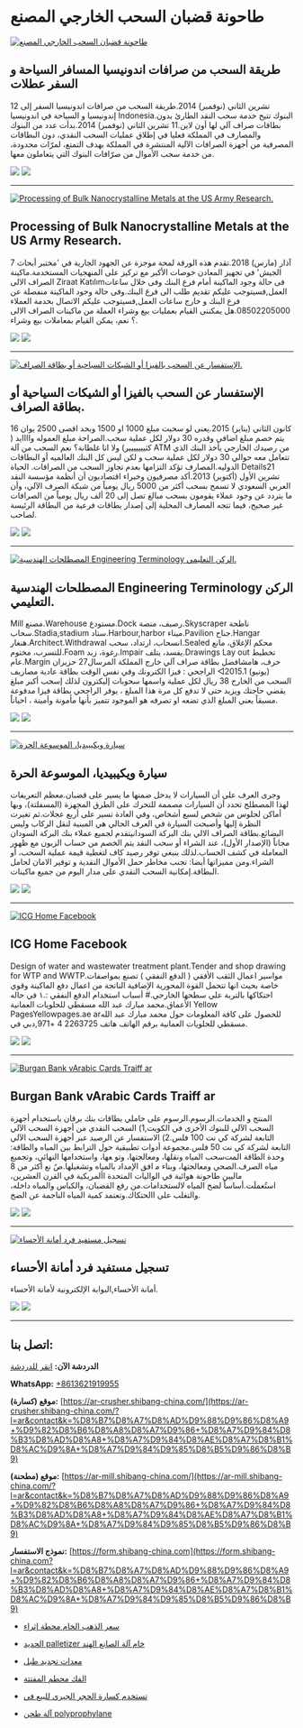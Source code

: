 # طاحونة قضبان السحب الخارجي المصنع

<a href="https://swt.shibang-china.com/?l=ar&img&k=%D8%B7%D8%A7%D8%AD%D9%88%D9%86%D8%A9+%D9%82%D8%B6%D8%A8%D8%A7%D9%86+%D8%A7%D9%84%D8%B3%D8%AD%D8%A8+%D8%A7%D9%84%D8%AE%D8%A7%D8%B1%D8%AC%D9%8A+%D8%A7%D9%84%D9%85%D8%B5%D9%86%D8%B9" target="_blank">![طاحونة قضبان السحب الخارجي المصنع](http://static.shibang-china.com/all-800x300/1358.jpg)</a>

## طريقة السحب من صرافات اندونيسيا المسافر السياحة و السفر عطلات
12 تشرين الثاني (نوفمبر) 2014.طريقة السحب من صرافات اندونيسيا السفر إلى إندونيسيا و السياحة في اندونيسيا Indonesia.البنوك تتيح خدمة سحب النقد الطارئ بدون بطاقات صراف آلي لها أون لاين.11 تشرين الثاني (نوفمبر) 2014.بدأت عدد من البنوك والمصارف في المملكة فعليا في إطلاق عمليات السحب النقدي، دون البطاقات المصرفية من أجهزة الصرافات الآلية المنتشرة في المملكة بهدف التمتع، لمرّات محدودة، من خدمة سحب الأموال من صرّافات البنوك التي يتعاملون معها.


<a href="https://whatsapp.shibangsoft.com/WhatsApp.php" target="_blank" title="WhatsApp">![](http://static.shibang-china.com/icon/whatsapp.png)</a> <a href="https://swt.shibang-china.com/?l=ar&icon&k=%D8%B7%D8%A7%D8%AD%D9%88%D9%86%D8%A9+%D9%82%D8%B6%D8%A8%D8%A7%D9%86+%D8%A7%D9%84%D8%B3%D8%AD%D8%A8+%D8%A7%D9%84%D8%AE%D8%A7%D8%B1%D8%AC%D9%8A+%D8%A7%D9%84%D9%85%D8%B5%D9%86%D8%B9" target="_blank">![](http://static.shibang-china.com/icon/chat-ar.png)</a>

---

<a href="https://swt.shibang-china.com/?l=ar&img&k=%D8%B7%D8%A7%D8%AD%D9%88%D9%86%D8%A9+%D9%82%D8%B6%D8%A8%D8%A7%D9%86+%D8%A7%D9%84%D8%B3%D8%AD%D8%A8+%D8%A7%D9%84%D8%AE%D8%A7%D8%B1%D8%AC%D9%8A+%D8%A7%D9%84%D9%85%D8%B5%D9%86%D8%B9" target="_blank">![Processing of Bulk Nanocrystalline Metals at the US Army Research.](http://static.shibang-china.com/all-800x300/949.jpg)</a>

## Processing of Bulk Nanocrystalline Metals at the US Army Research.
7 آذار (مارس) 2018.تقدم هذه الورقة لمحة موجزة عن الجهود الجارية في &#39;مختبر أبحاث الجيش&#39; في تجهيز المعادن خوصات الأكبر مع تركيز على المنهجيات المستخدمة.ماكينة الصراف الالى Ziraat Katılımفى حالة وجود الماكينة أمام فرع البنك وفى خلال ساعات العمل,فسيتوجب عليكم تقديم طلب الى فرع البنك.وفى حالة وجود الماكينة منفصلة عن فرع البنك و خارج ساعات العمل,فسيتوجب عليكم الاتصال بخدمة العملاء 08502205000.هل يمكننى القيام بعمليات بيع وشراء العملة من ماكينات الصراف الالى ؟ نعم، يمكن القيام بمعاملات بيع وشراء.


<a href="https://whatsapp.shibangsoft.com/WhatsApp.php" target="_blank" title="WhatsApp">![](http://static.shibang-china.com/icon/whatsapp.png)</a> <a href="https://swt.shibang-china.com/?l=ar&icon&k=%D8%B7%D8%A7%D8%AD%D9%88%D9%86%D8%A9+%D9%82%D8%B6%D8%A8%D8%A7%D9%86+%D8%A7%D9%84%D8%B3%D8%AD%D8%A8+%D8%A7%D9%84%D8%AE%D8%A7%D8%B1%D8%AC%D9%8A+%D8%A7%D9%84%D9%85%D8%B5%D9%86%D8%B9" target="_blank">![](http://static.shibang-china.com/icon/chat-ar.png)</a>

---

<a href="https://swt.shibang-china.com/?l=ar&img&k=%D8%B7%D8%A7%D8%AD%D9%88%D9%86%D8%A9+%D9%82%D8%B6%D8%A8%D8%A7%D9%86+%D8%A7%D9%84%D8%B3%D8%AD%D8%A8+%D8%A7%D9%84%D8%AE%D8%A7%D8%B1%D8%AC%D9%8A+%D8%A7%D9%84%D9%85%D8%B5%D9%86%D8%B9" target="_blank">![الإستفسار عن السحب بالفيزا أو الشيكات السياحية أو بطاقة الصراف.](http://static.shibang-china.com/all-800x300/1482.jpg)</a>

## الإستفسار عن السحب بالفيزا أو الشيكات السياحية أو بطاقة الصراف.
16 كانون الثاني (يناير) 2015.يعنى لو سحبت مبلغ 1000 او 1500 وبحد اقصى 2500 يوان يتم خصم مبلغ اضافى وقدره 30 دولار لكل عملية سحب.الصراحة مبلغ العموله واااايد ( كثييييييير) ولا انا غلطانة؟ نعم السحب من آلة ATM من رصيدك الخارجي يأخذ البنك الذي تتعامل معه حوالي 30 دولار لكل عملية سحب و لكن ليس كل البنك العالميه أو البطاقات الدوليه.المصارف تؤكد التزامها بعدم تجاوز السحب من الصرافات. الحياة Details21 تشرين الأول (أكتوبر) 2013.أكد مصرفيون وخبراء اقتصاديون أن أنظمة مؤسسة النقد العربي السعودي لا تسمح بسحب أكثر من 5000 ريال يومياً من شبكة الصرف الآلي، وأن ما يتردد عن وجود عملاء يقومون بسحب مبالغ تصل إلى 20 ألف ريال يومياً من الصرافات غير صحيح، فيما تتجه المصارف المحلية إلى إصدار بطاقات فرعية من البطاقة الرئيسة لصاحب.


<a href="https://whatsapp.shibangsoft.com/WhatsApp.php" target="_blank" title="WhatsApp">![](http://static.shibang-china.com/icon/whatsapp.png)</a> <a href="https://swt.shibang-china.com/?l=ar&icon&k=%D8%B7%D8%A7%D8%AD%D9%88%D9%86%D8%A9+%D9%82%D8%B6%D8%A8%D8%A7%D9%86+%D8%A7%D9%84%D8%B3%D8%AD%D8%A8+%D8%A7%D9%84%D8%AE%D8%A7%D8%B1%D8%AC%D9%8A+%D8%A7%D9%84%D9%85%D8%B5%D9%86%D8%B9" target="_blank">![](http://static.shibang-china.com/icon/chat-ar.png)</a>

---

<a href="https://swt.shibang-china.com/?l=ar&img&k=%D8%B7%D8%A7%D8%AD%D9%88%D9%86%D8%A9+%D9%82%D8%B6%D8%A8%D8%A7%D9%86+%D8%A7%D9%84%D8%B3%D8%AD%D8%A8+%D8%A7%D9%84%D8%AE%D8%A7%D8%B1%D8%AC%D9%8A+%D8%A7%D9%84%D9%85%D8%B5%D9%86%D8%B9" target="_blank">![المصطلحات الهندسية Engineering Terminology الركن التعليمي.](http://static.shibang-china.com/all-800x300/558.jpg)</a>

## المصطلحات الهندسية Engineering Terminology الركن التعليمي.
Mill مصنع.Warehouse مستودع.Dock رصيف، منصة.Skyscraper ناطحة سحاب.Stadia,stadium ستاد.Harbour,harbor ميناء.Pavilion جناح.Hangar هنغار.Architect.Withdrawal انسحاب، ارتداد، سحب.Sealed محكم الإغلاق، مانع للتسرب، مختوم.Foam رغوة، زبد.Impair يفسد، يتلف.Drawings Lay out تخطيط عام.Margin حرف، هامشافضل بطاقة صراف آلي خارج المملكة المرسال27 حزيران (يونيو) 2015.1◅ الراجحي : فيزا الكترونك وفي نفس الوقت بطاقة عادية مصاريف السحب من الخارج 38 ريال لكل عملية واسمها سحوبات إليكترون لذلك إسحب أكبر مبلغ يقضي حاجتك ويزيد حتى لا تدفع كل مرة هذا المبلغ ، يوفر الراجحي بطاقة فيزا مدفوعة مسبقاً يعني المبلغ الذي تضعه او تصرفه هو الموجود تتميز بأنها مأمونة وأمينة ، احياناً.


<a href="https://whatsapp.shibangsoft.com/WhatsApp.php" target="_blank" title="WhatsApp">![](http://static.shibang-china.com/icon/whatsapp.png)</a> <a href="https://swt.shibang-china.com/?l=ar&icon&k=%D8%B7%D8%A7%D8%AD%D9%88%D9%86%D8%A9+%D9%82%D8%B6%D8%A8%D8%A7%D9%86+%D8%A7%D9%84%D8%B3%D8%AD%D8%A8+%D8%A7%D9%84%D8%AE%D8%A7%D8%B1%D8%AC%D9%8A+%D8%A7%D9%84%D9%85%D8%B5%D9%86%D8%B9" target="_blank">![](http://static.shibang-china.com/icon/chat-ar.png)</a>

---

<a href="https://swt.shibang-china.com/?l=ar&img&k=%D8%B7%D8%A7%D8%AD%D9%88%D9%86%D8%A9+%D9%82%D8%B6%D8%A8%D8%A7%D9%86+%D8%A7%D9%84%D8%B3%D8%AD%D8%A8+%D8%A7%D9%84%D8%AE%D8%A7%D8%B1%D8%AC%D9%8A+%D8%A7%D9%84%D9%85%D8%B5%D9%86%D8%B9" target="_blank">![سيارة ويكيبيديا، الموسوعة الحرة](http://static.shibang-china.com/all-800x300/123.jpg)</a>

## سيارة ويكيبيديا، الموسوعة الحرة
وجرى العرف على أن السيارات لا يدخل ضمنها ما يسير على قضبان.معظم التعريفات لهذا المصطلح تحدد أن السيارات مصممة للتحرك على الطرق المجهزة (المسفلتة)، وبها أماكن لجلوس من شخص لسبع أشخاص، وفي العادة تسير على أربع عجلات.ثم تغيرت النظرة إليها وأصبحت السيارة في العرف الحالي هي المبنية لنقل الركاب وليس البضائع.بطاقة الصراف الالي بنك البركة السودانيتقدم لجميع عملاء بنك البركة السودان مجاناً (الإصدار الأول)، عند الشراء أو سحب النقد يتم الخصم من حساب الزبون مع ظهور المعاملة في كشف الحساب.لذلك ينبغي توفر رصيد كاف لتغطية قيمة عملية السحب، أو الشراء.ومن مميزاتها أيضا: تجنب مخاطر حمل الأموال النقدية و توفير الامان لحامل البطاقة.إمكانية السحب النقدي على مدار اليوم من جميع ماكينات.


<a href="https://whatsapp.shibangsoft.com/WhatsApp.php" target="_blank" title="WhatsApp">![](http://static.shibang-china.com/icon/whatsapp.png)</a> <a href="https://swt.shibang-china.com/?l=ar&icon&k=%D8%B7%D8%A7%D8%AD%D9%88%D9%86%D8%A9+%D9%82%D8%B6%D8%A8%D8%A7%D9%86+%D8%A7%D9%84%D8%B3%D8%AD%D8%A8+%D8%A7%D9%84%D8%AE%D8%A7%D8%B1%D8%AC%D9%8A+%D8%A7%D9%84%D9%85%D8%B5%D9%86%D8%B9" target="_blank">![](http://static.shibang-china.com/icon/chat-ar.png)</a>

---

<a href="https://swt.shibang-china.com/?l=ar&img&k=%D8%B7%D8%A7%D8%AD%D9%88%D9%86%D8%A9+%D9%82%D8%B6%D8%A8%D8%A7%D9%86+%D8%A7%D9%84%D8%B3%D8%AD%D8%A8+%D8%A7%D9%84%D8%AE%D8%A7%D8%B1%D8%AC%D9%8A+%D8%A7%D9%84%D9%85%D8%B5%D9%86%D8%B9" target="_blank">![ICG Home Facebook](http://static.shibang-china.com/all-800x300/206.jpg)</a>

## ICG Home Facebook
Design of water and wastewater treatment plant.Tender and shop drawing for WTP and WWTP.مواسير اعمال الثقب الأفقي ( الدفع النفقي ) تصنع بمواصفات خاصة بحيث انها تتحمل القوة المحورية الإضافية الناتجة من اعمال دفع الماكينة وقوي احتكاكها بالتربة علي سطحها الخارجي.# أسباب استخدام الدفع النفقي :.١ في حاله الأعماق.محمد مبارك عبد الله مسقطي للحلويات العمانية Yellow PagesYellowpages.ae arللحصول على كافة المعلومات حول محمد مبارك عبد الله مسقطي للحلويات العمانية برقم الهاتف هاتف 2263725 4 +971,دبي في.


<a href="https://whatsapp.shibangsoft.com/WhatsApp.php" target="_blank" title="WhatsApp">![](http://static.shibang-china.com/icon/whatsapp.png)</a> <a href="https://swt.shibang-china.com/?l=ar&icon&k=%D8%B7%D8%A7%D8%AD%D9%88%D9%86%D8%A9+%D9%82%D8%B6%D8%A8%D8%A7%D9%86+%D8%A7%D9%84%D8%B3%D8%AD%D8%A8+%D8%A7%D9%84%D8%AE%D8%A7%D8%B1%D8%AC%D9%8A+%D8%A7%D9%84%D9%85%D8%B5%D9%86%D8%B9" target="_blank">![](http://static.shibang-china.com/icon/chat-ar.png)</a>

---

<a href="https://swt.shibang-china.com/?l=ar&img&k=%D8%B7%D8%A7%D8%AD%D9%88%D9%86%D8%A9+%D9%82%D8%B6%D8%A8%D8%A7%D9%86+%D8%A7%D9%84%D8%B3%D8%AD%D8%A8+%D8%A7%D9%84%D8%AE%D8%A7%D8%B1%D8%AC%D9%8A+%D8%A7%D9%84%D9%85%D8%B5%D9%86%D8%B9" target="_blank">![Burgan Bank vArabic Cards Traiff ar](http://static.shibang-china.com/all-800x300/1253.jpg)</a>

## Burgan Bank vArabic Cards Traiff ar
المنتج و الخدمات.الرسوم.الرسوم على حاملي بطاقات بنك برقان باستخدام أجهزة السحب الآلي للبنوك الأخرى في الكويت,1) السحب النقدي من أجهزة السحب الآلي التابعة لشركة كي نت 100 فلس.2) الاستفسار عن الرصيد عبر أجهزة السحب الآلي التابعة لشركة كي نت 50 فلس.مجموعة أدوات تطبيقية حول الترابط بين المياه والطاقة: وحدة الطاقة المتﺳﺤﺐ ﺍﻟﻤﻴﺎﻩ ﻭﻧﻘﻠﻬﺎ، ﻭﻣﻌﺎﻟﺠﺘﻬﺎ، ﻭﺗﻮ ﻌﻬﺎ، ﻭﺍﺳﺘﺨﺪﺍﻣﻬﺎ ﺍﻟﻨﻬﺎﺋﻲ، ﻭﺗﺠﻤﻴﻊ ﻣﻴﺎﻩ ﺍﻟﺼﺮﻑ.ﺍﻟﺼﺤﻲ ﻭﻣﻌﺎﻟﺠﺘﻬﺎ، ﻭﺑﻨﺎﺀ ﻣ ﺍﻓﻖ ﺍﻹﻣﺪﺍﺩ ﺑﺎﻟﻤﻴﺎﻩ ﻭﺗﺸﻐﻴﻠﻬﺎ.صُ نع أكثر من 8 ماليين طاحونة هوائية في الواليات المتحدة األمريكية في القرن العشرين، استُعملَت.أساساً لضخ المياه لالستخدامات.من رفع القضبان، والكباس والمياه داخله، والتغلب على االحتكاك.وتعتمد كمية المياه الناجمة عن الضخ.


<a href="https://whatsapp.shibangsoft.com/WhatsApp.php" target="_blank" title="WhatsApp">![](http://static.shibang-china.com/icon/whatsapp.png)</a> <a href="https://swt.shibang-china.com/?l=ar&icon&k=%D8%B7%D8%A7%D8%AD%D9%88%D9%86%D8%A9+%D9%82%D8%B6%D8%A8%D8%A7%D9%86+%D8%A7%D9%84%D8%B3%D8%AD%D8%A8+%D8%A7%D9%84%D8%AE%D8%A7%D8%B1%D8%AC%D9%8A+%D8%A7%D9%84%D9%85%D8%B5%D9%86%D8%B9" target="_blank">![](http://static.shibang-china.com/icon/chat-ar.png)</a>

---

<a href="https://swt.shibang-china.com/?l=ar&img&k=%D8%B7%D8%A7%D8%AD%D9%88%D9%86%D8%A9+%D9%82%D8%B6%D8%A8%D8%A7%D9%86+%D8%A7%D9%84%D8%B3%D8%AD%D8%A8+%D8%A7%D9%84%D8%AE%D8%A7%D8%B1%D8%AC%D9%8A+%D8%A7%D9%84%D9%85%D8%B5%D9%86%D8%B9" target="_blank">![تسجيل مستفيد فرد أمانة الأحساء](http://static.shibang-china.com/all-800x300/80.jpg)</a>

## تسجيل مستفيد فرد أمانة الأحساء
أمانة الأحساء,البوابة الإلكترونية لأمانة الأحساء.

<a href="https://whatsapp.shibangsoft.com/WhatsApp.php" target="_blank" title="WhatsApp">![](http://static.shibang-china.com/icon/whatsapp.png)</a> <a href="https://swt.shibang-china.com/?l=ar&icon&k=%D8%B7%D8%A7%D8%AD%D9%88%D9%86%D8%A9+%D9%82%D8%B6%D8%A8%D8%A7%D9%86+%D8%A7%D9%84%D8%B3%D8%AD%D8%A8+%D8%A7%D9%84%D8%AE%D8%A7%D8%B1%D8%AC%D9%8A+%D8%A7%D9%84%D9%85%D8%B5%D9%86%D8%B9" target="_blank">![](http://static.shibang-china.com/icon/chat-ar.png)</a>

---
## اتصل بنا:

**الدردشة الآن:** [انقر للدردشة](https://swt.shibang-china.com?l=ar&contact&k=%D8%B7%D8%A7%D8%AD%D9%88%D9%86%D8%A9+%D9%82%D8%B6%D8%A8%D8%A7%D9%86+%D8%A7%D9%84%D8%B3%D8%AD%D8%A8+%D8%A7%D9%84%D8%AE%D8%A7%D8%B1%D8%AC%D9%8A+%D8%A7%D9%84%D9%85%D8%B5%D9%86%D8%B9)

**WhatsApp:**  [+8613621919955](https://whatsapp.shibangsoft.com/WhatsApp.php)

**موقع (كسارة):** [https://ar-crusher.shibang-china.com/](https://ar-crusher.shibang-china.com/?l=ar&contact&k=%D8%B7%D8%A7%D8%AD%D9%88%D9%86%D8%A9+%D9%82%D8%B6%D8%A8%D8%A7%D9%86+%D8%A7%D9%84%D8%B3%D8%AD%D8%A8+%D8%A7%D9%84%D8%AE%D8%A7%D8%B1%D8%AC%D9%8A+%D8%A7%D9%84%D9%85%D8%B5%D9%86%D8%B9)

**موقع (مطحنة):** [https://ar-mill.shibang-china.com/](https://ar-mill.shibang-china.com/?l=ar&contact&k=%D8%B7%D8%A7%D8%AD%D9%88%D9%86%D8%A9+%D9%82%D8%B6%D8%A8%D8%A7%D9%86+%D8%A7%D9%84%D8%B3%D8%AD%D8%A8+%D8%A7%D9%84%D8%AE%D8%A7%D8%B1%D8%AC%D9%8A+%D8%A7%D9%84%D9%85%D8%B5%D9%86%D8%B9)

**نموذج الاستفسار:** [https://form.shibang-china.com](https://form.shibang-china.com?l=ar&contact&k=%D8%B7%D8%A7%D8%AD%D9%88%D9%86%D8%A9+%D9%82%D8%B6%D8%A8%D8%A7%D9%86+%D8%A7%D9%84%D8%B3%D8%AD%D8%A8+%D8%A7%D9%84%D8%AE%D8%A7%D8%B1%D8%AC%D9%8A+%D8%A7%D9%84%D9%85%D8%B5%D9%86%D8%B9)

* [سعر الذهب الخام محطة إثراء](../28/%D8%B3%D8%B9%D8%B1%20%D8%A7%D9%84%D8%B0%D9%87%D8%A8%20%D8%A7%D9%84%D8%AE%D8%A7%D9%85%20%D9%85%D8%AD%D8%B7%D8%A9%20%D8%A5%D8%AB%D8%B1%D8%A7%D8%A1.md)

* [الحديد palletizer خام آلة الصانع الهند](../27/%D8%A7%D9%84%D8%AD%D8%AF%D9%8A%D8%AF%20palletizer%20%D8%AE%D8%A7%D9%85%20%D8%A2%D9%84%D8%A9%20%D8%A7%D9%84%D8%B5%D8%A7%D9%86%D8%B9%20%D8%A7%D9%84%D9%87%D9%86%D8%AF.md)

* [معدات تجديد طبل](../30/%D9%85%D8%B9%D8%AF%D8%A7%D8%AA%20%D8%AA%D8%AC%D8%AF%D9%8A%D8%AF%20%D8%B7%D8%A8%D9%84.md)

* [الفك محطم المفتتة](../27/%D8%A7%D9%84%D9%81%D9%83%20%D9%85%D8%AD%D8%B7%D9%85%20%D8%A7%D9%84%D9%85%D9%81%D8%AA%D8%AA%D8%A9.md)

* [تستخدم كسارة الحجر الجيري للبيع في](../29/%D8%AA%D8%B3%D8%AA%D8%AE%D8%AF%D9%85%20%D9%83%D8%B3%D8%A7%D8%B1%D8%A9%20%D8%A7%D9%84%D8%AD%D8%AC%D8%B1%20%D8%A7%D9%84%D8%AC%D9%8A%D8%B1%D9%8A%20%D9%84%D9%84%D8%A8%D9%8A%D8%B9%20%D9%81%D9%8A.md)

* [آلة طحن polyprophylane](../28/%D8%A2%D9%84%D8%A9%20%D8%B7%D8%AD%D9%86%20polyprophylane.md)